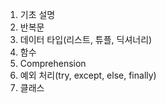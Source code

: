 1. 기초 설명
2. 반복문 
3. 데이터 타입(리스트, 튜플, 딕셔너리)
4. 함수
5. Comprehension
6. 예외 처리(try, except, else, finally)
7. 클래스